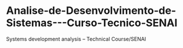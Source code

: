 # Analise-de-Desenvolvimento-de-Sistemas---Curso-Tecnico-SENAI
Systems development analysis – Technical Course/SENAI
